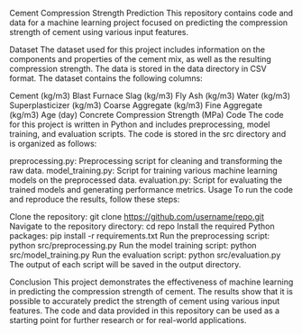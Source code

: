  Cement Compression Strength Prediction
This repository contains code and data for a machine learning project focused on predicting the compression strength of cement using various input features.

Dataset
The dataset used for this project includes information on the components and properties of the cement mix, as well as the resulting compression strength. The data is stored in the data directory in CSV format. The dataset contains the following columns:

Cement (kg/m3)
Blast Furnace Slag (kg/m3)
Fly Ash (kg/m3)
Water (kg/m3)
Superplasticizer (kg/m3)
Coarse Aggregate (kg/m3)
Fine Aggregate (kg/m3)
Age (day)
Concrete Compression Strength (MPa)
Code
The code for this project is written in Python and includes preprocessing, model training, and evaluation scripts. The code is stored in the src directory and is organized as follows:

preprocessing.py: Preprocessing script for cleaning and transforming the raw data.
model_training.py: Script for training various machine learning models on the preprocessed data.
evaluation.py: Script for evaluating the trained models and generating performance metrics.
Usage
To run the code and reproduce the results, follow these steps:

Clone the repository: git clone https://github.com/username/repo.git
Navigate to the repository directory: cd repo
Install the required Python packages: pip install -r requirements.txt
Run the preprocessing script: python src/preprocessing.py
Run the model training script: python src/model_training.py
Run the evaluation script: python src/evaluation.py
The output of each script will be saved in the output directory.



Conclusion
This project demonstrates the effectiveness of machine learning in predicting the compression strength of cement. The results show that it is possible to accurately predict the strength of cement using various input features. The code and data provided in this repository can be used as a starting point for further research or for real-world applications.
 
